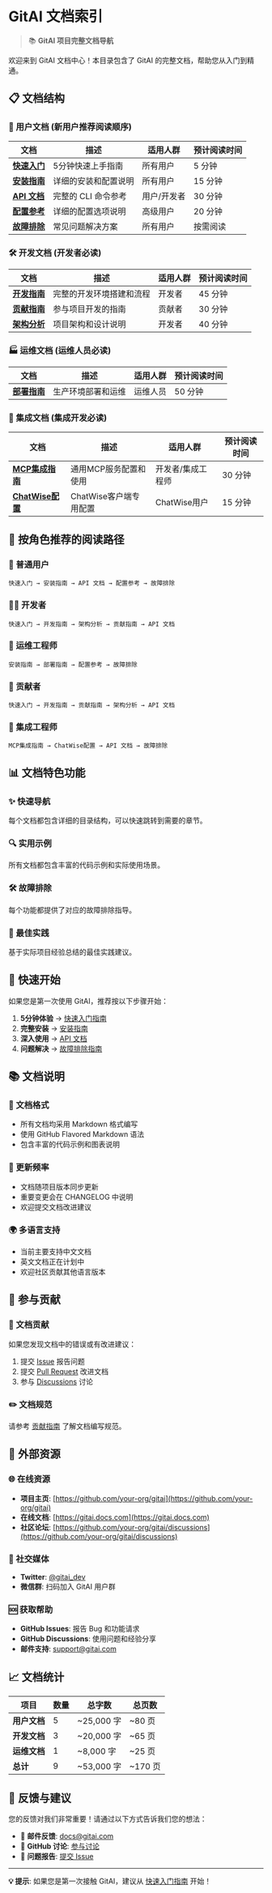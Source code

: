 # GitAI 文档索引

> 📚 **GitAI 项目完整文档导航**

欢迎来到 GitAI 文档中心！本目录包含了 GitAI 的完整文档，帮助您从入门到精通。

## 📋 文档结构

### 🚀 用户文档 (新用户推荐阅读顺序)

| 文档 | 描述 | 适用人群 | 预计阅读时间 |
|------|------|----------|-------------|
| [**快速入门**](QUICK_START.md) | 5分钟快速上手指南 | 所有用户 | 5 分钟 |
| [**安装指南**](INSTALLATION_GUIDE.md) | 详细的安装和配置说明 | 所有用户 | 15 分钟 |
| [**API 文档**](API_DOCUMENTATION.md) | 完整的 CLI 命令参考 | 用户/开发者 | 30 分钟 |
| [**配置参考**](CONFIGURATION_REFERENCE.md) | 详细的配置选项说明 | 高级用户 | 20 分钟 |
| [**故障排除**](TROUBLESHOOTING.md) | 常见问题解决方案 | 所有用户 | 按需阅读 |

### 🛠️ 开发文档 (开发者必读)

| 文档 | 描述 | 适用人群 | 预计阅读时间 |
|------|------|----------|-------------|
| [**开发指南**](DEVELOPMENT_GUIDE.md) | 完整的开发环境搭建和流程 | 开发者 | 45 分钟 |
| [**贡献指南**](CONTRIBUTING.md) | 参与项目开发的指南 | 贡献者 | 30 分钟 |
| [**架构分析**](ARCHITECTURE_ANALYSIS.md) | 项目架构和设计说明 | 开发者 | 40 分钟 |

### 🏭 运维文档 (运维人员必读)

| 文档 | 描述 | 适用人群 | 预计阅读时间 |
|------|------|----------|-------------|
| [**部署指南**](DEPLOYMENT_GUIDE.md) | 生产环境部署和运维 | 运维人员 | 50 分钟 |

### 🔧 集成文档 (集成开发必读)

| 文档 | 描述 | 适用人群 | 预计阅读时间 |
|------|------|----------|-------------|
| [**MCP集成指南**](MCP_INTEGRATION_GUIDE.md) | 通用MCP服务配置和使用 | 开发者/集成工程师 | 30 分钟 |
| [**ChatWise配置**](MCP_CHATWISE_SETUP.md) | ChatWise客户端专用配置 | ChatWise用户 | 15 分钟 |

## 🎯 按角色推荐的阅读路径

### 👤 普通用户
```
快速入门 → 安装指南 → API 文档 → 配置参考 → 故障排除
```

### 👨‍💻 开发者
```
快速入门 → 开发指南 → 架构分析 → 贡献指南 → API 文档
```

### 🔧 运维工程师
```
安装指南 → 部署指南 → 配置参考 → 故障排除
```

### 🤝 贡献者
```
快速入门 → 开发指南 → 贡献指南 → 架构分析 → API 文档
```

### 🔧 集成工程师
```
MCP集成指南 → ChatWise配置 → API 文档 → 故障排除
```

## 📊 文档特色功能

### ✨ 快速导航
每个文档都包含详细的目录结构，可以快速跳转到需要的章节。

### 🔍 实用示例
所有文档都包含丰富的代码示例和实际使用场景。

### 🛠️ 故障排除
每个功能都提供了对应的故障排除指导。

### 📝 最佳实践
基于实际项目经验总结的最佳实践建议。

## 🚀 快速开始

如果您是第一次使用 GitAI，推荐按以下步骤开始：

1. **5分钟体验** → [快速入门指南](QUICK_START.md)
2. **完整安装** → [安装指南](INSTALLATION_GUIDE.md)  
3. **深入使用** → [API 文档](API_DOCUMENTATION.md)
4. **问题解决** → [故障排除指南](TROUBLESHOOTING.md)

## 📚 文档说明

### 📝 文档格式
- 所有文档均采用 Markdown 格式编写
- 使用 GitHub Flavored Markdown 语法
- 包含丰富的代码示例和图表说明

### 🔄 更新频率
- 文档随项目版本同步更新
- 重要变更会在 CHANGELOG 中说明
- 欢迎提交文档改进建议

### 🌍 多语言支持
- 当前主要支持中文文档
- 英文文档正在计划中
- 欢迎社区贡献其他语言版本

## 🤝 参与贡献

### 📝 文档贡献
如果您发现文档中的错误或有改进建议：

1. 提交 [Issue](https://github.com/your-org/gitai/issues) 报告问题
2. 提交 [Pull Request](https://github.com/your-org/gitai/pulls) 改进文档
3. 参与 [Discussions](https://github.com/your-org/gitai/discussions) 讨论

### ✏️ 文档规范
请参考 [贡献指南](CONTRIBUTING.md) 了解文档编写规范。

## 🔗 外部资源

### 🌐 在线资源
- **项目主页**: [https://github.com/your-org/gitai](https://github.com/your-org/gitai)
- **在线文档**: [https://gitai.docs.com](https://gitai.docs.com)
- **社区论坛**: [https://github.com/your-org/gitai/discussions](https://github.com/your-org/gitai/discussions)

### 📱 社交媒体
- **Twitter**: [@gitai_dev](https://twitter.com/gitai_dev)
- **微信群**: 扫码加入 GitAI 用户群

### 🆘 获取帮助
- **GitHub Issues**: 报告 Bug 和功能请求
- **GitHub Discussions**: 使用问题和经验分享
- **邮件支持**: support@gitai.com

## 📈 文档统计

| 项目 | 数量 | 总字数 | 总页数 |
|------|------|--------|--------|
| **用户文档** | 5 | ~25,000 字 | ~80 页 |
| **开发文档** | 3 | ~20,000 字 | ~65 页 |
| **运维文档** | 1 | ~8,000 字 | ~25 页 |
| **总计** | 9 | ~53,000 字 | ~170 页 |

## 🎉 反馈与建议

您的反馈对我们非常重要！请通过以下方式告诉我们您的想法：

- 📧 **邮件反馈**: docs@gitai.com
- 💬 **GitHub 讨论**: [参与讨论](https://github.com/your-org/gitai/discussions)
- 🐛 **问题报告**: [提交 Issue](https://github.com/your-org/gitai/issues)

---

**💡 提示**: 如果您是第一次接触 GitAI，建议从 [快速入门指南](QUICK_START.md) 开始！